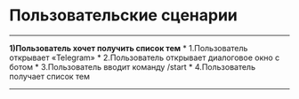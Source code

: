 # Пользовательские сценарии
***
**1)Пользователь хочет получить список тем**
	* 1.Пользователь открывает «Telegram»
	* 2.Пользователь открывает диалоговое окно с ботом
	* 3.Пользователь вводит команду /start
	* 4.Пользователь получает список тем
***
